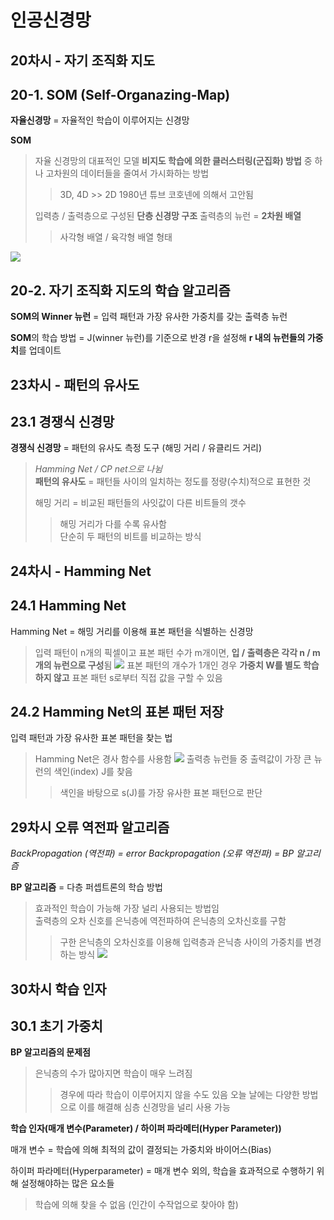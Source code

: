 <h1>인공신경망</h1>

<h2> 20차시 - 자기 조직화 지도<h2>

<h2> 20-1. SOM (Self-Organazing-Map)</h2>

**자율신경망** = 자율적인 학습이 이루어지는 신경망

**SOM**
> 자율 신경망의 대표적인 모델
> **비지도 학습에 의한 클러스터링(군집화) 방법** 중 하나
> 고차원의 데이터들을 줄여서 가시화하는 방법
>> 3D, 4D >> 2D
> 1980년 튜브 코호넨에 의해서 고안됨 
>
> 입력층 / 출력층으로 구성된 **단층 신경망 구조**
> 출력층의 뉴런 = **2차원 배열**
>> 사각형 배열 / 육각형 배열 형태
 
![](../../1.png)

<h2> 20-2. 자기 조직화 지도의 학습 알고리즘</h2>

**SOM의 Winner 뉴런** = 입력 패턴과 가장 유사한 가중치를 갖는 출력층 뉴런  <br>

**SOM**의 학습 방법 = J(winner 뉴런)를 기준으로 반경 r을 설정해 **r 내의 뉴런들의 가중치**를 업데이트

<h2> 23차시 - 패턴의 유사도 </h2>

<h2> 23.1 경쟁식 신경망 </h2>

**경쟁식 신경망** = 패턴의 유사도 측정 도구 (해밍 거리 / 유클리드 거리)

> *Hamming Net / CP net으로 나뉨*  
> **패턴의 유사도** = 패턴들 사이의 일치하는 정도를 정량(수치)적으로 표현한 것  
>   
> 해밍 거리 = 비교된 패턴들의 사잇값이 다른 비트들의 갯수
>> 해밍 거리가 다를 수록 유사함  
>> 단순히 두 패턴의 비트를 비교하는 방식

<h2> 24차시 - Hamming Net </h2>

<h2> 24.1 Hamming Net </h2>

Hamming Net = 해밍 거리를 이용해 표본 패턴을 식별하는 신경망

> 입력 패턴이 n개의 픽셀이고 표본 패턴 수가 m개이면, **입 / 출력층은 각각 n / m개의 뉴런으로 구성**됨 
> ![](../../5.png)
> 표본 패턴의 개수가 1개인 경우 **가중치 W를 별도 학습하지 않고** 표본 패턴 s로부터 직접 값을 구할 수 있음

<h2> 24.2 Hamming Net의 표본 패턴 저장 </h2>

입력 패턴과 가장 유사한 표본 패턴을 찾는 법
> Hamming Net은 경사 함수를 사용함
> ![](../../21.png)
> 출력층 뉴런들 중 출력값이 가장 큰 뉴런의 색인(index) J를 찾음
>> 색인을 바탕으로 s(J)를 가장 유사한 표본 패턴으로 판단

<h2> 29차시 오류 역전파 알고리즘 </h2>

*BackPropagation (역전파) = error Backpropagation (오류 역전파)
= BP 알고리즘*    

**BP 알고리즘** = 다층 퍼셉트론의 학습 방법
> 효과적인 학습이 가능해 가장 널리 사용되는 방법임
> <br>
> 출력층의 오차 신호를 은닉층에 역전파하여 은닉층의 오차신호를 구함
>> 구한 은닉층의 오차신호를 이용해 입력층과 은닉층 사이의 가중치를 변경하는 방식
> ![](../../5-2.png)

<h2> 30차시 학습 인자 </h2>

<h2> 30.1 초기 가중치 </h2>

**BP 알고리즘의 문제점**
> 은닉층의 수가 많아지면 학습이 매우 느려짐
>> 경우에 따라 학습이 이루어지지 않을 수도 있음
> 오늘 날에는 다양한 방법으로 이를 해결해 심층 신경망을 널리 사용 가능

**학습 인자(매개 변수(Parameter) / 하이퍼 파라메터(Hyper Parameter))**

매개 변수 = 학습에 의해 최적의 값이 결정되는 가중치와 바이어스(Bias)

하이퍼 파라메터(Hyperparameter) = 매개 변수 외의, 
학습을 효과적으로 수행하기 위해 설정해야하는 많은 요소들

> 학습에 의해 찾을 수 없음 (인간이 수작업으로 찾아야 함)
> 